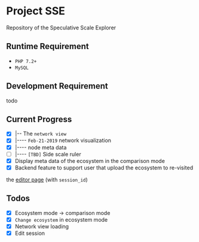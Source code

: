 # Project SSE

Repository of the Speculative Scale Explorer

## Runtime Requirement

 - `PHP 7.2+`
 - `MySQL`
 
 ## Development Requirement
 
 todo
 
 ## Current Progress 
 
  - [x] |-- The `network view`
  - [x] |---- `Feb-21-2019` network visualization
  - [x] |---- node meta data
  - [ ] |---- `[TBD]` Side scale ruler
  - [x] Display meta data of the ecosystem in the comparison mode
  - [x] Backend feature to support user that upload the ecosystem to re-visited 
  
  the [editor page](/dist/upload.html) (with `session_id`)
  
  ## Todos
  
  - [x] Ecosystem mode -> comparison mode
  - [x] `Change ecosystem` in ecosystem mode
  - [x] Network view loading
  - [x] Edit session 
